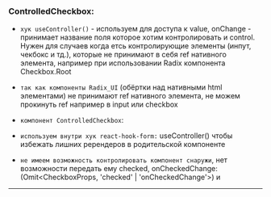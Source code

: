 ### ControlledCheckbox:

- `хук useController()` - используем для доступа к value, onChange - принимает название поля которое
  хотим контролировать и control. Нужен для случаев когда етсь контролирующие элементы (инпут, чекбокс и тд.),
  которые не принимают в себя ref нативного элемента, например при использовании Radix компонента Checkbox.Root

- `так как компоненты Radix_UI` (обёртки над нативными html элементами) не принимают
  ref нативного элемента, не можем прокинуть ref например в input или checkbox

- `компонент ControlledCheckbox`:
- `используем внутри хук react-hook-form:` useController() чтобы избежать лишних ререндеров
  в родительской компоненте
- `не имеем возможность контролировать компонент снаружи`, нет возможности передать ему checked, onCheckedChange:
  (Omit<CheckboxProps, 'checked' | 'onCheckedChange'>) и

---

###
